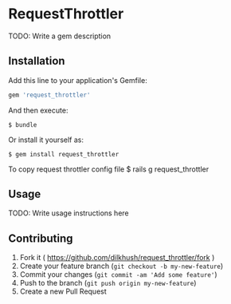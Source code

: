 # RequestThrottler

TODO: Write a gem description

## Installation

Add this line to your application's Gemfile:

```ruby
gem 'request_throttler'
```

And then execute:

    $ bundle

Or install it yourself as:

    $ gem install request_throttler
To copy request throttler config file
    $ rails g request_throttler

## Usage

TODO: Write usage instructions here

## Contributing

1. Fork it ( https://github.com/dilkhush/request_throttler/fork )
2. Create your feature branch (`git checkout -b my-new-feature`)
3. Commit your changes (`git commit -am 'Add some feature'`)
4. Push to the branch (`git push origin my-new-feature`)
5. Create a new Pull Request
